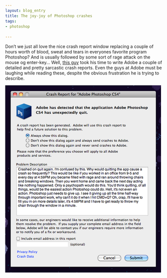 ```yaml
---
layout: blog_entry
title: The joy-joy of Photoshop crashes
tags:
- photoshop

---
```


<p>Don’t we just all love the nice crash report window replacing a couple of hours worth of blood, sweat and tears in everyones favorite program Photoshop? And is usually followed by some sort of rage attack on the mouse og enter-key… Well, <a href="http://log.maniacalrage.net/tagged/cs4cr">this guy</a> took his time to write Adobe a couple of detailed and pretty sarcastic crash reports. Even the guys at Adobe must be laughing while reading these, despite the obvious frustration he is trying to describe.</p>

<p><img class="illustration" src="/assets/images/blog-images/2010-05-29_photoshop_crashreport.png" title="Photoshop crash report" alt="Photoshop crash report"></p>
